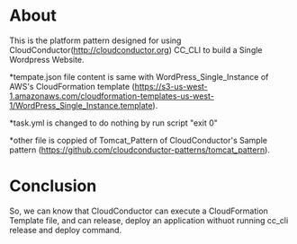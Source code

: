 About
=====

This is the platform pattern designed for using CloudConductor(http://cloudconductor.org) CC_CLI to build a Single Wordpress Website.

*tempate.json file content is same with WordPress_Single_Instance of AWS's CloudFormation template (https://s3-us-west-1.amazonaws.com/cloudformation-templates-us-west-1/WordPress_Single_Instance.template).

*task.yml is changed to do nothing by run script "exit 0"

*other file is coppied of Tomcat_Pattern of CloudConductor's Sample pattern (https://github.com/cloudconductor-patterns/tomcat_pattern).

Conclusion
=====
So, we can know that CloudConductor can execute a CloudFormation Template file, and can release, deploy an application withuot running cc_cli release and deploy command.
